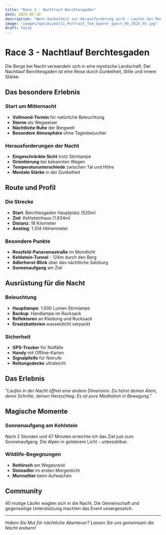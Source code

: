 ```yaml
---
title: "Race 3 - Nachtlauf Berchtesgaden"
date: 2025-05-10
description: "Wenn Dunkelheit zur Herausforderung wird - Laufen bei Mondschein"
image: "images/optimized/11_Portrait_Tom_Sporer_Sport_05_2025_55.jpg"
draft: false
---
```


# Race 3 - Nachtlauf Berchtesgaden

Die Berge bei Nacht verwandeln sich in eine mystische Landschaft. Der Nachtlauf Berchtesgaden ist eine Reise durch Dunkelheit, Stille und innere Stärke.

## Das besondere Erlebnis

### Start um Mitternacht
- **Vollmond-Termin** für natürliche Beleuchtung
- **Sterne** als Wegweiser
- **Nächtliche Ruhe** der Bergwelt
- **Besondere Atmosphäre** ohne Tagesbesucher

### Herausforderungen der Nacht
- **Eingeschränkte Sicht** trotz Stirnlampe
- **Orientierung** bei bekannten Wegen
- **Temperaturunterschiede** zwischen Tal und Höhe
- **Mentale Stärke** in der Dunkelheit

## Route und Profil

### Die Strecke
- **Start**: Berchtesgaden Hauptplatz (520m)
- **Ziel**: Kehlsteinhaus (1.834m)  
- **Distanz**: 18 Kilometer
- **Anstieg**: 1.314 Höhenmeter

### Besondere Punkte
- **Rossfeld-Panoramastraße** im Mondlicht
- **Kehlstein-Tunnel** - 124m durch den Berg
- **Adlerhorst-Blick** über das nächtliche Salzburg
- **Sonnenaufgang** am Ziel

## Ausrüstung für die Nacht

### Beleuchtung
- **Hauptlampe**: 1.000 Lumen Stirnlampe
- **Backup**: Handlampe im Rucksack
- **Reflektoren** an Kleidung und Rucksack
- **Ersatzbatterien** wasserdicht verpackt

### Sicherheit
- **GPS-Tracker** für Notfälle
- **Handy** mit Offline-Karten
- **Signalpfeife** für Notrufe
- **Rettungsdecke** ultraleicht

## Das Erlebnis

*"Laufen in der Nacht öffnet eine andere Dimension. Du hörst deinen Atem, deine Schritte, deinen Herzschlag. Es ist pure Meditation in Bewegung."*

## Magische Momente

### Sonnenaufgang am Kehlstein
Nach 2 Stunden und 47 Minuten erreichte ich das Ziel just zum Sonnenaufgang. Die Alpen in goldenem Licht - unbezahlbar.

### Wildlife-Begegnungen
- **Rothirsch** am Wegesrand
- **Steinadler** im ersten Morgenlicht
- **Murmeltier** beim Aufwachen

## Community

40 mutige Läufer wagten sich in die Nacht. Die Gemeinschaft und gegenseitige Unterstützung machten das Event unvergesslich.

---

*Haben Sie Mut für nächtliche Abenteuer? Lassen Sie uns gemeinsam die Nacht erobern!*
